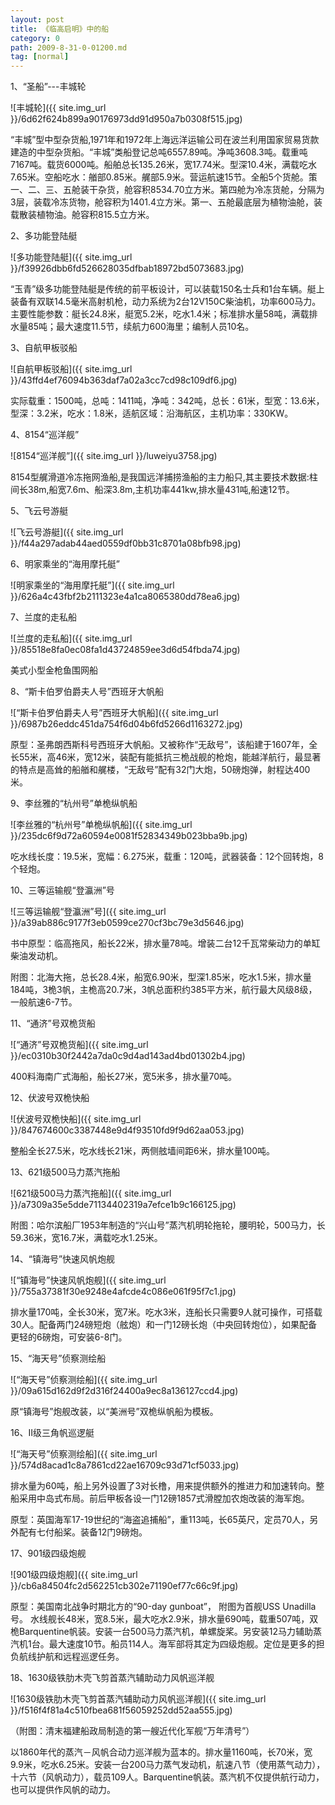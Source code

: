 ```yaml
---
layout: post
title: 《临高启明》中的船
category: 0
path: 2009-8-31-0-01200.md
tag: [normal]
---
```


1、“圣船”---丰城轮

![丰城轮]({{ site.img_url }}/6d62f624b899a90176973dd91d950a7b0308f515.jpg)

“丰城”型中型杂货船,1971年和1972年上海远洋运输公司在波兰利用国家贸易货款建造的中型杂货船。“丰城”类船登记总吨6557.89吨。净吨3608.3吨。载重吨7167吨。载货6000吨。船舶总长135.26米，宽17.74米。型深10.4米，满载吃水7.65米。空船吃水：艏部0.85米。艉部5.9米。营运航速15节。全船5个货舱。策一、二、三、五舱装干杂货，舱容积8534.70立方米。第四舱为冷冻货舱，分隔为3层，装载冷冻货物，舱容积为1401.4立方米。第一、五舱最底层为植物油舱，装载散装植物油。舱容积815.5立方米。

2、多功能登陆艇

![多功能登陆艇]({{ site.img_url }}/f39926dbb6fd526628035dfbab18972bd5073683.jpg)

“玉青”级多功能登陆艇是传统的前平板设计，可以装载150名士兵和1台车辆。艇上装备有双联14.5毫米高射机枪，动力系统为2台12V150C柴油机，功率600马力。 
主要性能参数：艇长24.8米，艇宽5.2米，吃水1.4米；标准排水量58吨，满载排水量85吨；最大速度11.5节，续航力600海里；编制人员10名。

3、自航甲板驳船

![自航甲板驳船]({{ site.img_url }}/43ffd4ef76094b363daf7a02a3cc7cd98c109df6.jpg)

实际载重：1500吨，总吨：1411吨，净吨：342吨，总长：61米，型宽：13.6米，型深：3.2米，吃水：1.8米，适航区域：沿海航区，主机功率：330KW。

4、8154“巡洋舰”

![8154“巡洋舰”]({{ site.img_url }}/luweiyu3758.jpg)

8154型艉滑道冷冻拖网渔船,是我国远洋捕捞渔船的主力船只,其主要技术数据:柱间长38m,船宽7.6m、船深3.8m,主机功率441kw,排水量431吨,船速12节。

5、飞云号游艇

![飞云号游艇]({{ site.img_url }}/f44a297adab44aed0559df0bb31c8701a08bfb98.jpg)

6、明家乘坐的“海用摩托艇”

![明家乘坐的“海用摩托艇”]({{ site.img_url }}/626a4c43fbf2b2111323e4a1ca8065380dd78ea6.jpg)

7、兰度的走私船

![兰度的走私船]({{ site.img_url }}/85518e8fa0ec08fa1d43724859ee3d6d54fbda74.jpg)

美式小型金枪鱼围网船

8、“斯卡伯罗伯爵夫人号”西班牙大帆船

![“斯卡伯罗伯爵夫人号”西班牙大帆船]({{ site.img_url }}/6987b26eddc451da754f6d04b6fd5266d1163272.jpg)

原型：圣弗朗西斯科号西班牙大帆船。又被称作“无敌号”，该船建于1607年，全长55米，高46米，宽12米，装配有能抵抗三桅战舰的枪炮，能越洋航行，最显著的特点是高耸的船艏和艉楼，“无敌号”配有32门大炮，50磅炮弹，射程达400米。

9、李丝雅的“杭州号”单桅纵帆船

![李丝雅的“杭州号”单桅纵帆船]({{ site.img_url }}/235dc6f9d72a60594e0081f52834349b023bba9b.jpg)

吃水线长度：19.5米，宽幅：6.275米，载重：120吨，武器装备：12个回转炮，8个轻炮。

10、三等运输舰“登瀛洲”号

![三等运输舰“登瀛洲”号]({{ site.img_url }}/a39ab886c9177f3eb0599ce270cf3bc79e3d5646.jpg)

书中原型：临高拖风，船长22米，排水量78吨。增装二台12千瓦常柴动力的单缸柴油发动机。

附图：北海大拖，总长28.4米，船宽6.90米，型深1.85米，吃水1.5米，排水量184吨，3桅3帆，主桅高20.7米，3帆总面积约385平方米，航行最大风级8级，一般航速6-7节。

11、“通济”号双桅货船

![“通济”号双桅货船]({{ site.img_url }}/ec0310b30f2442a7da0c9d4ad143ad4bd01302b4.jpg)

400料海南广式海船，船长27米，宽5米多，排水量70吨。

12、伏波号双桅快船

![伏波号双桅快船]({{ site.img_url }}/847674600c3387448e9d4f93510fd9f9d62aa053.jpg)

整船全长27.5米，吃水线长21米，两侧舷墙间距6米，排水量100吨。

13、621级500马力蒸汽拖船

![621级500马力蒸汽拖船]({{ site.img_url }}/a7309a35e5dde71134402319a7efce1b9c166125.jpg)

附图：哈尔滨船厂1953年制造的“兴山号”蒸汽机明轮拖轮，腰明轮，500马力，长59.36米，宽16.7米，满载吃水1.25米。

14、“镇海号”快速风帆炮舰

![“镇海号”快速风帆炮舰]({{ site.img_url }}/755a37381f30e9248e4afcde4c086e061f95f7c1.jpg)

排水量170吨，全长30米，宽7米。吃水3米，连船长只需要9人就可操作，可搭载30人。配备两门24磅短炮（舷炮）和一门12磅长炮（中央回转炮位），如果配备更轻的6磅炮，可安装6-8门。

15、“海天号”侦察测绘船

![“海天号”侦察测绘船]({{ site.img_url }}/09a615d162d9f2d316f24400a9ec8a136127ccd4.jpg)

原“镇海号”炮舰改装，以“美洲号”双桅纵帆船为模板。

16、II级三角帆巡逻艇

![“海天号”侦察测绘船]({{ site.img_url }}/574d8acad1c8a7861cd22ae16709c93d71cf5033.jpg)

排水量为60吨，船上另外设置了3对长橹，用来提供额外的推进力和加速转向。整船采用中岛式布局。前后甲板各设一门12磅1857式滑膛加农炮改装的海军炮。

原型：英国海军17-19世纪的“海盗追捕船”，重113吨，长65英尺，定员70人，另外配有七付船桨。装备12门9磅炮。

17、901级四级炮舰

![901级四级炮舰]({{ site.img_url }}/cb6a84504fc2d562251cb302e71190ef77c66c9f.jpg)

原型：美国南北战争时期北方的“90-day gunboat”， 附图为首舰USS Unadilla号。
水线舰长48米，宽8.5米，最大吃水2.9米，排水量690吨，载重507吨，双桅Barquentine帆装。安装一台500马力蒸汽机，单螺旋桨。另安装12马力辅助蒸汽机1台。最大速度10节。船员114人。海军部将其定为四级炮舰。定位是更多的担负航线护航和远程巡逻任务。

18、1630级铁肋木壳飞剪首蒸汽辅助动力风帆巡洋舰

![1630级铁肋木壳飞剪首蒸汽辅助动力风帆巡洋舰]({{ site.img_url }}/f516f4f81a4c510fbea681f56059252dd52aa555.jpg)

（附图：清末福建船政局制造的第一艘近代化军舰“万年清号”）

以1860年代的蒸汽－风帆合动力巡洋舰为蓝本的。排水量1160吨，长70米，宽9.9米，吃水6.25米。安装一台200马力蒸气发动机，航速八节（使用蒸气动力），十六节（风帆动力），载员109人。Barquentine帆装。蒸汽机不仅提供航行动力，也可以提供作风帆的动力。
